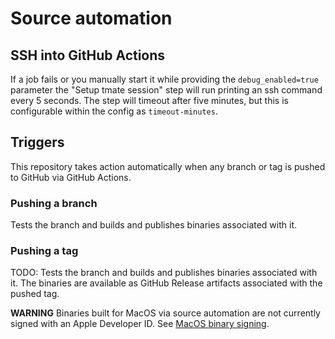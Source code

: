 # Source automation

## SSH into GitHub Actions

If a job fails or you manually start it while providing the `debug_enabled=true` parameter the "Setup tmate session" step will run printing an ssh command every 5 seconds. The step will timeout after five minutes, but this is configurable within the config as `timeout-minutes`.

## Triggers

This repository takes action automatically when any branch or tag is pushed to GitHub via GitHub Actions.

### Pushing a branch

Tests the branch and builds and publishes binaries associated with it.

### Pushing a tag

TODO: Tests the branch and builds and publishes binaries associated with it. The binaries are available as GitHub Release artifacts associated with the pushed tag.

**WARNING** Binaries built for MacOS via source automation are not currently signed with an Apple Developer ID. See [MacOS binary signing](macos-binary-signing.md).
